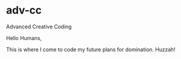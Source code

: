 # adv-cc
Advanced Creative Coding

Hello Humans,

This is where I come to code my future plans for domination. Huzzah!
